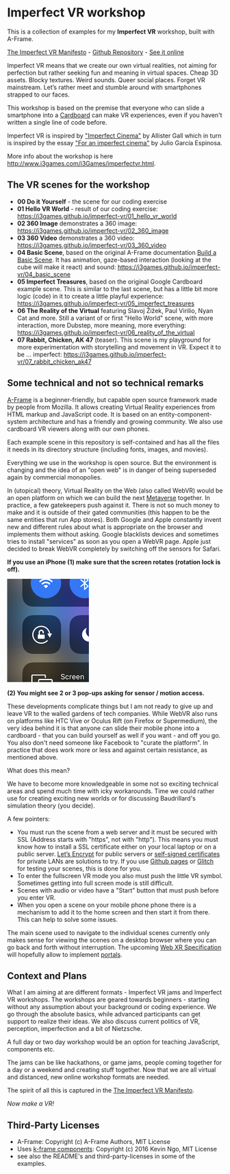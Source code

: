 # Imperfect VR workshop

This is a collection of examples for my **Imperfect VR** workshop, built with A-Frame.

[The Imperfect VR Manifesto](https://github.com/i3games/imperfect-vr/blob/master/Imperfect%20VR%20Manifesto.pdf) - [Github Repository](https://github.com/i3games/imperfect-vr) - [See it online](https://i3games.github.io/imperfect-vr/)

Imperfect VR means that we create our own virtual realities, not aiming for perfection but rather seeking fun and meaning in virtual spaces. Cheap 3D assets. Blocky textures. Weird sounds. Queer social places. Forget VR mainstream. Let’s rather meet and stumble around with smartphones strapped to our faces. 

 This workshop is based on the premise that everyone who can slide a smartphone into a [Cardboard](https://vr.google.com/cardboard/) can make VR experiences, even if you haven't written a single line of code before.

Imperfect VR is inspired by ["Imperfect Cinema"](http://www.imperfectcinema.com/) by Allister Gall which in turn is inspired by the essay ["For an imperfect cinema"](http://www.ejumpcut.org/archive/onlinessays/JC20folder/ImperfectCinema.html) by Julio García Espinosa.

More info about the workshop is here http://www.i3games.com/i3Games/imperfectvr.html.

## The VR scenes for the workshop

* **00 Do it Yourself** - the scene for our coding exercise
* **01 Hello VR World** - result of our coding exercise: https://i3games.github.io/imperfect-vr/01_hello_vr_world
* **02 360 Image** demonstrates a 360 image: https://i3games.github.io/imperfect-vr/02_360_image
* **03 360 Video** demonstrates a 360 video: https://i3games.github.io/imperfect-vr/03_360_video
* **04 Basic Scene**, based on the original A-Frame documentation [Build a Basic Scene](https://aframe.io/docs/1.0.0/guides/building-a-basic-scene.html). It has animation, gaze-based interaction (looking at the cube will make it react) and sound: https://i3games.github.io/imperfect-vr/04_basic_scene
* **05 Imperfect Treasures**, based on the original Google Cardboard example scene. This is similar to the last scene, but has a little bit more logic (code) in it to create a little playful experience: https://i3games.github.io/imperfect-vr/05_imperfect_treasures
* **06 The Reality of the Virtual** featuring Slavoj Žižek, Paul Virilio, Nyan Cat and more. Still a variant of or first "Hello World" scene, with more interaction, more Dubstep, more meaning, more everything: https://i3games.github.io/imperfect-vr/06_reality_of_the_virtual
* **07 Rabbit, Chicken, AK 47** (teaser). This scene is my playground for more experimentation with storytelling and movement in VR. Expect it to be ... imperfect: https://i3games.github.io/imperfect-vr/07_rabbit_chicken_ak47

## Some technical and not so technical remarks

[A-Frame](https://aframe.io/) is a beginner-friendly, but capable open source framework made by people from Mozilla. It allows creating Virtual Reality experiences from HTML markup and JavaScript code. It is based on an entity-component-system architecture and has a friendly and growing community. We also use cardboard VR viewers along with our own phones.

Each example scene in this repository is self-contained and has all the files it needs in its directory structure (including fonts, images, and movies).

Everything we use in the workshop is open source. But the environment is changing and the idea of an "open web" is in danger of being superseded again by commercial monopolies.

In (utopical) theory, Virtual Reality on the Web (also called WebVR) would be an open platform on which we can build the next [Metaverse](https://en.wikipedia.org/wiki/Metaverse) together. In practice, a few gatekeepers push against it. There is not so much money to make and it is outside of their gated communities (this happen to be the same entities that run  App stores). Both Google and Apple constantly invent new and different rules about what is appropriate on the browser and implements them without asking. Google blacklists devices and sometimes tries to install "services" as soon as you open a WebVR page. Apple just decided to break WebVR completely by switching off the sensors for Safari. 

**If you use an iPhone (1) make sure that the screen rotates (rotation lock is off).** 

![rotation lock](assets/rotationlock.png)

**(2) You might see 2 or 3 pop-ups asking for sensor / motion access.**  

These developments complicate things but I am not ready to give up and leave VR to the walled gardens of tech companies. While WebVR also runs on platforms like HTC Vive or Oculus Rift (on Firefox or Supermedium), the very idea behind it is that anyone can slide their mobile phone into a cardboard - that you can build yourself as well if you want - and off you go. You also don't need someone like Facebook to "curate the platform". In practice that does work more or less and against certain resistance, as mentioned above.

What does this mean?

We have to become more knowledgeable in some not so exciting technical areas and spend much time with icky workarounds. Time we could rather use for creating exciting new worlds or for discussing Baudrillard's simulation theory (you decide).

A few pointers:

* You must run the scene from a web server and it must be secured with SSL (Address starts with "https", not with "http"). This means you must know how to install a SSL certificate either on your local laptop or on a public server. [Let’s Encrypt](https://letsencrypt.org) for public servers or [self-signed certificates](https://devcenter.heroku.com/articles/ssl-certificate-self) for private LANs are solutions to try. If you use [Github pages](https://pages.github.com) or [Glitch](https://glitch.com) for testing your scenes, this is done for you.
* To enter the fullscreen VR mode you also must push the little VR symbol. Sometimes getting into full screen mode is still difficult.
* Scenes with audio or video have a "Start" button that must push before you enter VR. 
* When you open a scene on your mobile phone phone there is a mechanism to add it to the home screen and then start it from there. This can help to solve some issues.

The main scene used to navigate to the individual scenes currently only makes sense for viewing the scenes on a desktop browser where you can go back and forth without interruption. The upcoming [Web XR Specification](https://immersive-web.github.io/webxr/) will hopefully allow to implement [portals](https://aframe.io/docs/0.9.0/components/link.html).

## Context and Plans

What I am aiming at are different formats - Imperfect VR jams and Imperfect VR workshops. The workshops are geared towards beginners - starting without any assumption about your background or coding experience. We go through the absolute basics, while advanced participants can get support to realize their ideas. We also discuss current politics of VR, perception, imperfection and a bit of Nietzsche.

A full day or two day workshop would be an option for teaching JavaScript, components etc.

The jams can be like hackathons, or game jams, people coming together for a day or a weekend and creating stuff together. Now that we are all virtual and distanced, new online workshop formats are needed.

The spirit of all this is captured in the [The Imperfect VR Manifesto](https://github.com/i3games/imperfect-vr/blob/master/Imperfect%20VR%20Manifesto.pdf).  

*Now make a VR!*

## Third-Party Licenses

* A-Frame: Copyright (c) A-Frame Authors, MIT License
* Uses [k-frame components](https://supermedium.com/superframe/): Copyright (c) 2016 Kevin Ngo, MIT License
* see also the README's and third-party-licenses in some of the examples.
